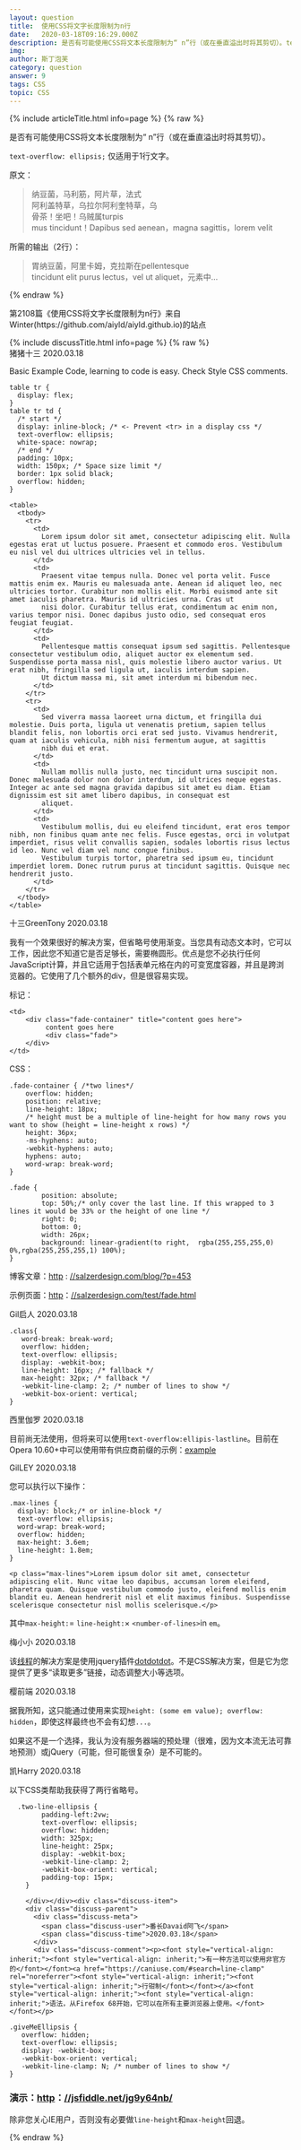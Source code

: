 ```yaml
---
layout: question
title:  使用CSS将文字长度限制为n行
date:   2020-03-18T09:16:29.000Z
description: 是否有可能使用CSS将文本长度限制为“ n”行（或在垂直溢出时将其剪切）。text-overflow  ellipsis; 仅适用于1行文字。  ...
img: 
author: 斯丁泡芙
category: question
answer: 9
tags: CSS
topic: CSS
---
```

<div class="article-root">
  <div class="article">
    {% include articleTitle.html info=page %}
    {% raw %}
    <div class="article-content"><p><font style="vertical-align: inherit;"><font style="vertical-align: inherit;">是否有可能使用CSS将文本长度限制为“ n”行（或在垂直溢出时将其剪切）。</font></font></p>

<p><code>text-overflow: ellipsis;</code><font style="vertical-align: inherit;"><font style="vertical-align: inherit;"> 仅适用于1行文字。  </font></font></p>

<p><font style="vertical-align: inherit;"><font style="vertical-align: inherit;">原文：</font></font></p>

<blockquote>
  <p><font style="vertical-align: inherit;"><font style="vertical-align: inherit;">纳豆菌，马利筋，阿片草，法式</font></font><br><font style="vertical-align: inherit;"><font style="vertical-align: inherit;">
  阿利盖特草，乌拉尔阿利奎特草，乌</font></font><br><font style="vertical-align: inherit;"><font style="vertical-align: inherit;">
  骨茶！</font><font style="vertical-align: inherit;">坐吧！</font><font style="vertical-align: inherit;">乌贼属turpis </font></font><br><font style="vertical-align: inherit;"><font style="vertical-align: inherit;">
  mus tincidunt！</font><font style="vertical-align: inherit;">Dapibus sed aenean，magna sagittis，lorem velit</font></font></p>
</blockquote>

<p><font style="vertical-align: inherit;"><font style="vertical-align: inherit;">所需的输出（2行）：</font></font></p>

<blockquote>
  <p><font style="vertical-align: inherit;"><font style="vertical-align: inherit;">胃纳豆菌，阿里卡姆，克拉斯在pellentesque </font></font><br><font style="vertical-align: inherit;"><font style="vertical-align: inherit;">
  tincidunt elit purus lectus，vel ut aliquet，元素中...</font></font></p>
</blockquote></div>
    {% endraw %}
  </div>
  <p class="winter_mark">第2108篇《使用CSS将文字长度限制为n行》来自Winter(https://github.com/aiyld/aiyld.github.io)的站点</p>
  <div class="discuss-wrapper">
    {% include discussTitle.html info=page %}
    {% raw %}
    <div class="discuss-item">
        <div class="discuss-parent">
          <div class="discuss-meta">
            <span class="discuss-user">猪猪十三</span>
            <span class="discuss-time">2020.03.18</span>
          </div>
          <div class="discuss-comment"><p>Basic Example Code, learning to code is easy. Check Style CSS comments.</p>

<p></p><div class="snippet" data-lang="js" data-hide="false" data-console="true" data-babel="false">
<div class="snippet-code">
<pre class="snippet-code-css lang-css prettyprint-override"><code>table tr {<font></font>
  display: flex;<font></font>
}<font></font>
table tr td {<font></font>
  /* start */<font></font>
  display: inline-block; /* &lt;- Prevent &lt;tr&gt; in a display css */<font></font>
  text-overflow: ellipsis;<font></font>
  white-space: nowrap;<font></font>
  /* end */<font></font>
  padding: 10px;<font></font>
  width: 150px; /* Space size limit */<font></font>
  border: 1px solid black;<font></font>
  overflow: hidden;<font></font>
}</code></pre>
<pre class="snippet-code-html lang-html prettyprint-override"><code>&lt;table&gt;<font></font>
  &lt;tbody&gt;<font></font>
    &lt;tr&gt;<font></font>
      &lt;td&gt;<font></font>
        Lorem ipsum dolor sit amet, consectetur adipiscing elit. Nulla egestas erat ut luctus posuere. Praesent et commodo eros. Vestibulum eu nisl vel dui ultrices ultricies vel in tellus.<font></font>
      &lt;/td&gt;<font></font>
      &lt;td&gt;<font></font>
        Praesent vitae tempus nulla. Donec vel porta velit. Fusce mattis enim ex. Mauris eu malesuada ante. Aenean id aliquet leo, nec ultricies tortor. Curabitur non mollis elit. Morbi euismod ante sit amet iaculis pharetra. Mauris id ultricies urna. Cras ut<font></font>
        nisi dolor. Curabitur tellus erat, condimentum ac enim non, varius tempor nisi. Donec dapibus justo odio, sed consequat eros feugiat feugiat.<font></font>
      &lt;/td&gt;<font></font>
      &lt;td&gt;<font></font>
        Pellentesque mattis consequat ipsum sed sagittis. Pellentesque consectetur vestibulum odio, aliquet auctor ex elementum sed. Suspendisse porta massa nisl, quis molestie libero auctor varius. Ut erat nibh, fringilla sed ligula ut, iaculis interdum sapien.<font></font>
        Ut dictum massa mi, sit amet interdum mi bibendum nec.<font></font>
      &lt;/td&gt;<font></font>
    &lt;/tr&gt;<font></font>
    &lt;tr&gt;<font></font>
      &lt;td&gt;<font></font>
        Sed viverra massa laoreet urna dictum, et fringilla dui molestie. Duis porta, ligula ut venenatis pretium, sapien tellus blandit felis, non lobortis orci erat sed justo. Vivamus hendrerit, quam at iaculis vehicula, nibh nisi fermentum augue, at sagittis<font></font>
        nibh dui et erat.<font></font>
      &lt;/td&gt;<font></font>
      &lt;td&gt;<font></font>
        Nullam mollis nulla justo, nec tincidunt urna suscipit non. Donec malesuada dolor non dolor interdum, id ultrices neque egestas. Integer ac ante sed magna gravida dapibus sit amet eu diam. Etiam dignissim est sit amet libero dapibus, in consequat est<font></font>
        aliquet.<font></font>
      &lt;/td&gt;<font></font>
      &lt;td&gt;<font></font>
        Vestibulum mollis, dui eu eleifend tincidunt, erat eros tempor nibh, non finibus quam ante nec felis. Fusce egestas, orci in volutpat imperdiet, risus velit convallis sapien, sodales lobortis risus lectus id leo. Nunc vel diam vel nunc congue finibus.<font></font>
        Vestibulum turpis tortor, pharetra sed ipsum eu, tincidunt imperdiet lorem. Donec rutrum purus at tincidunt sagittis. Quisque nec hendrerit justo.<font></font>
      &lt;/td&gt;<font></font>
    &lt;/tr&gt;<font></font>
  &lt;/tbody&gt;<font></font>
&lt;/table&gt;</code></pre>
</div>
</div>
<p></p></div>
        </div></div><div class="discuss-item">
        <div class="discuss-parent">
          <div class="discuss-meta">
            <span class="discuss-user">十三GreenTony</span>
            <span class="discuss-time">2020.03.18</span>
          </div>
          <div class="discuss-comment"><p><font style="vertical-align: inherit;"><font style="vertical-align: inherit;">我有一个效果很好的解决方案，但省略号使用渐变。</font><font style="vertical-align: inherit;">当您具有动态文本时，它可以工作，因此您不知道它是否足够长，需要椭圆形。</font><font style="vertical-align: inherit;">优点是您不必执行任何JavaScript计算，并且它适用于包括表单元格在内的可变宽度容器，并且是跨浏览器的。</font><font style="vertical-align: inherit;">它使用了几个额外的div，但是很容易实现。</font></font></p>

<p><font style="vertical-align: inherit;"><font style="vertical-align: inherit;">标记：</font></font></p>

<pre><code>&lt;td&gt;<font></font>
    &lt;div class="fade-container" title="content goes here"&gt;<font></font>
         content goes here<font></font>
         &lt;div class="fade"&gt;<font></font>
    &lt;/div&gt;<font></font>
&lt;/td&gt;<font></font>
</code></pre>

<p><font style="vertical-align: inherit;"><font style="vertical-align: inherit;">CSS：</font></font></p>

<pre><code>.fade-container { /*two lines*/<font></font>
    overflow: hidden;<font></font>
    position: relative;<font></font>
    line-height: 18px; <font></font>
    /* height must be a multiple of line-height for how many rows you want to show (height = line-height x rows) */<font></font>
    height: 36px;<font></font>
    -ms-hyphens: auto;<font></font>
    -webkit-hyphens: auto;<font></font>
    hyphens: auto;<font></font>
    word-wrap: break-word;<font></font>
}<font></font>
<font></font>
.fade {<font></font>
        position: absolute;<font></font>
        top: 50%;/* only cover the last line. If this wrapped to 3 lines it would be 33% or the height of one line */<font></font>
        right: 0;<font></font>
        bottom: 0;<font></font>
        width: 26px;<font></font>
        background: linear-gradient(to right,  rgba(255,255,255,0) 0%,rgba(255,255,255,1) 100%);<font></font>
}<font></font>
</code></pre>

<p><font style="vertical-align: inherit;"><font style="vertical-align: inherit;">博客文章：</font><a href="http://salzerdesign.com/blog/?p=453" rel="nofollow"><font style="vertical-align: inherit;">http</font></a><font style="vertical-align: inherit;"> : </font></font><a href="http://salzerdesign.com/blog/?p=453" rel="nofollow"><font style="vertical-align: inherit;"><font style="vertical-align: inherit;">//salzerdesign.com/blog/?p=453</font></font></a></p>

<p><font style="vertical-align: inherit;"><font style="vertical-align: inherit;">示例页面：</font><a href="http://salzerdesign.com/test/fade.html" rel="nofollow"><font style="vertical-align: inherit;">http</font></a><font style="vertical-align: inherit;">：</font></font><a href="http://salzerdesign.com/test/fade.html" rel="nofollow"><font style="vertical-align: inherit;"><font style="vertical-align: inherit;">//salzerdesign.com/test/fade.html</font></font></a></p></div>
        </div></div><div class="discuss-item">
        <div class="discuss-parent">
          <div class="discuss-meta">
            <span class="discuss-user">Gil启人</span>
            <span class="discuss-time">2020.03.18</span>
          </div>
          <div class="discuss-comment"><pre><code>.class{<font></font>
   word-break: break-word;<font></font>
   overflow: hidden;<font></font>
   text-overflow: ellipsis;<font></font>
   display: -webkit-box;<font></font>
   line-height: 16px; /* fallback */<font></font>
   max-height: 32px; /* fallback */<font></font>
   -webkit-line-clamp: 2; /* number of lines to show */<font></font>
   -webkit-box-orient: vertical;<font></font>
}<font></font>
</code></pre></div>
        </div></div><div class="discuss-item">
        <div class="discuss-parent">
          <div class="discuss-meta">
            <span class="discuss-user">西里伽罗</span>
            <span class="discuss-time">2020.03.18</span>
          </div>
          <div class="discuss-comment"><p><font style="vertical-align: inherit;"><font style="vertical-align: inherit;">目前尚无法使用，但将来可以使用</font></font><code>text-overflow:ellipis-lastline</code><font style="vertical-align: inherit;"><font style="vertical-align: inherit;">。</font><font style="vertical-align: inherit;">目前在Opera 10.60+中可以使用带有供应商前缀的示例：</font></font><a href="http://people.opera.com/dstorey/text/text-overflow.html" rel="noreferrer"><font style="vertical-align: inherit;"><font style="vertical-align: inherit;">example</font></font></a></p></div>
        </div></div><div class="discuss-item">
        <div class="discuss-parent">
          <div class="discuss-meta">
            <span class="discuss-user">GilLEY</span>
            <span class="discuss-time">2020.03.18</span>
          </div>
          <div class="discuss-comment"><p><font style="vertical-align: inherit;"><font style="vertical-align: inherit;">您可以执行以下操作：</font></font></p>

<p></p><div class="snippet" data-lang="js" data-hide="false" data-console="true" data-babel="false">
<div class="snippet-code">
<pre class="snippet-code-css lang-css prettyprint-override"><code>.max-lines {<font></font>
  display: block;/* or inline-block */<font></font>
  text-overflow: ellipsis;<font></font>
  word-wrap: break-word;<font></font>
  overflow: hidden;<font></font>
  max-height: 3.6em;<font></font>
  line-height: 1.8em;<font></font>
}</code></pre>
<pre class="snippet-code-html lang-html prettyprint-override"><code>&lt;p class="max-lines"&gt;Lorem ipsum dolor sit amet, consectetur adipiscing elit. Nunc vitae leo dapibus, accumsan lorem eleifend, pharetra quam. Quisque vestibulum commodo justo, eleifend mollis enim blandit eu. Aenean hendrerit nisl et elit maximus finibus. Suspendisse scelerisque consectetur nisl mollis scelerisque.&lt;/p&gt;</code></pre>
</div>
</div>
<p></p>

<p><font style="vertical-align: inherit;"><font style="vertical-align: inherit;">其中</font></font><code>max-height:</code><font style="vertical-align: inherit;"><font style="vertical-align: inherit;">= </font></font><code>line-height:</code><font style="vertical-align: inherit;"><font style="vertical-align: inherit;">× </font></font><code>&lt;number-of-lines&gt;</code><font style="vertical-align: inherit;"><font style="vertical-align: inherit;">in </font></font><code>em</code><font style="vertical-align: inherit;"><font style="vertical-align: inherit;">。</font></font></p></div>
        </div></div><div class="discuss-item">
        <div class="discuss-parent">
          <div class="discuss-meta">
            <span class="discuss-user">梅小小</span>
            <span class="discuss-time">2020.03.18</span>
          </div>
          <div class="discuss-comment"><p><font style="vertical-align: inherit;"><font style="vertical-align: inherit;">该</font></font><a href="https://stackoverflow.com/questions/5269713/css-ellipsis-on-second-line"><font style="vertical-align: inherit;"><font style="vertical-align: inherit;">线程</font></font></a><font style="vertical-align: inherit;"><font style="vertical-align: inherit;">的解决方案</font><font style="vertical-align: inherit;">是使用jquery插件</font></font><a href="http://dotdotdot.frebsite.nl/" rel="nofollow noreferrer"><font style="vertical-align: inherit;"><font style="vertical-align: inherit;">dotdotdot</font></font></a><font style="vertical-align: inherit;"><font style="vertical-align: inherit;">。</font><font style="vertical-align: inherit;">不是CSS解决方案，但是它为您提供了更多“读取更多”链接，动态调整大小等选项。</font></font></p></div>
        </div></div><div class="discuss-item">
        <div class="discuss-parent">
          <div class="discuss-meta">
            <span class="discuss-user">樱前端</span>
            <span class="discuss-time">2020.03.18</span>
          </div>
          <div class="discuss-comment"><p><font style="vertical-align: inherit;"><font style="vertical-align: inherit;">据我所知，这只能通过使用来实现</font></font><code>height: (some em value); overflow: hidden</code><font style="vertical-align: inherit;"><font style="vertical-align: inherit;">，即使这样最终也不会有幻想</font></font><code>...</code><font style="vertical-align: inherit;"><font style="vertical-align: inherit;">。</font></font></p>

<p><font style="vertical-align: inherit;"><font style="vertical-align: inherit;">如果这不是一个选择，我认为没有服务器端的预处理（很难，因为文本流无法可靠地预测）或jQuery（可能，但可能很复杂）是不可能的。</font></font></p></div>
        </div></div><div class="discuss-item">
        <div class="discuss-parent">
          <div class="discuss-meta">
            <span class="discuss-user">凯Harry</span>
            <span class="discuss-time">2020.03.18</span>
          </div>
          <div class="discuss-comment"><p><font style="vertical-align: inherit;"><font style="vertical-align: inherit;">以下CSS类帮助我获得了两行省略号。</font></font></p>

<pre><code>  .two-line-ellipsis {<font></font>
        padding-left:2vw;<font></font>
        text-overflow: ellipsis;<font></font>
        overflow: hidden;<font></font>
        width: 325px;<font></font>
        line-height: 25px;<font></font>
        display: -webkit-box;<font></font>
        -webkit-line-clamp: 2;<font></font>
        -webkit-box-orient: vertical;<font></font>
        padding-top: 15px;<font></font>
    }<font></font>
</code></pre></div>
        </div></div><div class="discuss-item">
        <div class="discuss-parent">
          <div class="discuss-meta">
            <span class="discuss-user">番长Davaid阿飞</span>
            <span class="discuss-time">2020.03.18</span>
          </div>
          <div class="discuss-comment"><p><font style="vertical-align: inherit;"><font style="vertical-align: inherit;">有一种方法可以使用非官方的</font></font><a href="https://caniuse.com/#search=line-clamp" rel="noreferrer"><font style="vertical-align: inherit;"><font style="vertical-align: inherit;">行钳制</font></font></a><font style="vertical-align: inherit;"><font style="vertical-align: inherit;">语法，从Firefox 68开始，它可以在所有主要浏览器上使用。</font></font></p>

<pre><code>.giveMeEllipsis {<font></font>
   overflow: hidden;<font></font>
   text-overflow: ellipsis;<font></font>
   display: -webkit-box;<font></font>
   -webkit-box-orient: vertical;<font></font>
   -webkit-line-clamp: N; /* number of lines to show */<font></font>
}<font></font>
</code></pre>

<h3><font style="vertical-align: inherit;"><font style="vertical-align: inherit;">演示：</font><a href="http://jsfiddle.net/jg9y64nb/" rel="noreferrer"><font style="vertical-align: inherit;">http</font></a><font style="vertical-align: inherit;">：</font></font><a href="http://jsfiddle.net/jg9y64nb/" rel="noreferrer"><font style="vertical-align: inherit;"><font style="vertical-align: inherit;">//jsfiddle.net/jg9y64nb/</font></font></a></h3>

<p><font style="vertical-align: inherit;"><font style="vertical-align: inherit;">除非您关心IE用户，否则没有必要做</font></font><code>line-height</code><font style="vertical-align: inherit;"><font style="vertical-align: inherit;">和</font></font><code>max-height</code><font style="vertical-align: inherit;"><font style="vertical-align: inherit;">回退。</font></font></p></div>
        </div></div>
    {% endraw %}
  </div>
<div>

